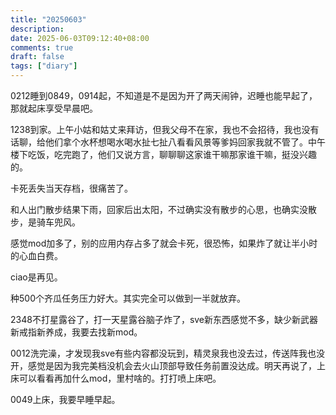```yaml
---
title: "20250603"
description: 
date: 2025-06-03T09:12:40+08:00
comments: true
draft: false
tags: ["diary"]
---
```

0212睡到0849，0914起，不知道是不是因为开了两天闹钟，迟睡也能早起了，那就起床享受早晨吧。

1238到家。上午小姑和姑丈来拜访，但我父母不在家，我也不会招待，我也没有话聊，给他们拿个水杯想喝水喝水扯七扯八看看风景等爹妈回家我就不管了。中午楼下吃饭，吃完跑了，他们又说方言，聊聊聊这家谁干嘛那家谁干嘛，挺没兴趣的。

卡死丢失当天存档，很痛苦了。

和人出门散步结果下雨，回家后出太阳，不过确实没有散步的心思，也确实没散步，是骑车兜风。

感觉mod加多了，别的应用内存占多了就会卡死，很恐怖，如果炸了就让半小时的心血白费。

ciao是再见。

种500个齐瓜任务压力好大。其实完全可以做到一半就放弃。

2348不打星露谷了，打一天星露谷脑子炸了，sve新东西感觉不多，缺少新武器新戒指新养成，我要去找新mod。

0012洗完澡，才发现我sve有些内容都没玩到，精灵泉我也没去过，传送阵我也没开，感觉是因为我完美档没机会去火山顶部导致任务前置没达成。明天再说了，上床可以看看再加什么mod，里村啥的。打打喷上床吧。

0049上床，我要早睡早起。
